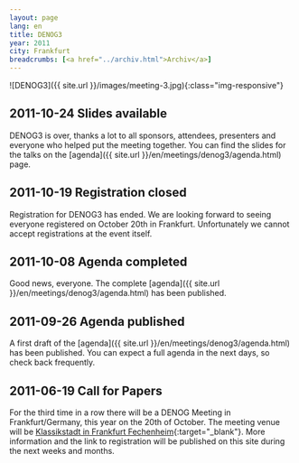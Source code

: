 ```yaml
---
layout: page
lang: en
title: DENOG3
year: 2011
city: Frankfurt
breadcrumbs: [<a href="../archiv.html">Archiv</a>]
---
```

![DENOG3]({{ site.url }}/images/meeting-3.jpg){:class="img-responsive"}

## 2011-10-24 Slides available

DENOG3 is over, thanks a lot to all sponsors, attendees, presenters and everyone who helped put the meeting together. You can find the slides for the talks on the [agenda]({{ site.url }}/en/meetings/denog3/agenda.html) page.

## 2011-10-19 Registration closed

Registration for DENOG3 has ended. We are looking forward to seeing everyone registered on October 20th in Frankfurt. Unfortunately we cannot accept registrations at the event itself.

## 2011-10-08 Agenda completed

Good news, everyone. The complete [agenda]({{ site.url }}/en/meetings/denog3/agenda.html) has been published.

## 2011-09-26 Agenda published

A first draft of the [agenda]({{ site.url }}/en/meetings/denog3/agenda.html) has been published. You can expect a full agenda in the next days, so check back frequently.

## 2011-06-19 Call for Papers

For the third time in a row there will be a DENOG Meeting in Frankfurt/Germany, this year on the 20th of October. The meeting venue will be [Klassikstadt in Frankfurt Fechenheim](http://www.klassikstadt.com/){:target="_blank"}. 
More information and the link to registration will be published on this site during the next weeks and months.